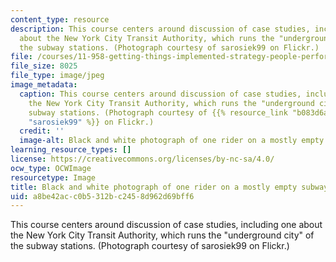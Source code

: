 ```yaml
---
content_type: resource
description: This course centers around discussion of case studies, including one
  about the New York City Transit Authority, which runs the "underground city" of
  the subway stations. (Photograph courtesy of sarosiek99 on Flickr.)
file: /courses/11-958-getting-things-implemented-strategy-people-performance-and-leadership-january-iap-2009/a8be42acc0b5312bc2458d962d69bff6_11-958iap09-th.jpg
file_size: 8025
file_type: image/jpeg
image_metadata:
  caption: This course centers around discussion of case studies, including one about
    the New York City Transit Authority, which runs the "underground city" of the
    subway stations. (Photograph courtesy of {{% resource_link "b083d6a0-e71a-408a-bfb1-74f4328065f7"
    "sarosiek99" %}} on Flickr.)
  credit: ''
  image-alt: Black and white photograph of one rider on a mostly empty subway.
learning_resource_types: []
license: https://creativecommons.org/licenses/by-nc-sa/4.0/
ocw_type: OCWImage
resourcetype: Image
title: Black and white photograph of one rider on a mostly empty subway
uid: a8be42ac-c0b5-312b-c245-8d962d69bff6
---
```

This course centers around discussion of case studies, including one about the New York City Transit Authority, which runs the "underground city" of the subway stations. (Photograph courtesy of sarosiek99 on Flickr.)